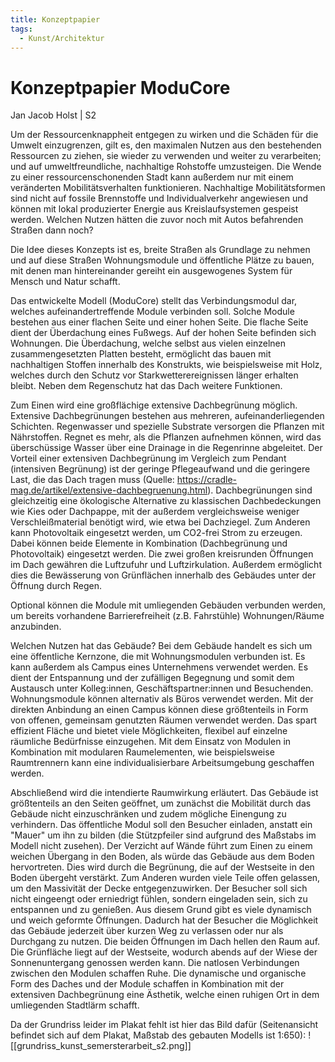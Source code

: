 ```yaml
---
title: Konzeptpapier
tags:
  - Kunst/Architektur
---
```

# Konzeptpapier ModuCore

Jan Jacob Holst | S2

Um der Ressourcenknappheit entgegen zu wirken und die Schäden für die Umwelt einzugrenzen, gilt es, den maximalen Nutzen aus den bestehenden Ressourcen zu ziehen, sie wieder zu verwenden und weiter zu verarbeiten; und auf umweltfreundliche, nachhaltige Rohstoffe umzusteigen. Die Wende zu einer ressourcenschonenden Stadt kann außerdem nur mit einem veränderten Mobilitätsverhalten funktionieren. Nachhaltige Mobilitätsformen sind nicht auf fossile Brennstoffe und Individualverkehr angewiesen und können mit lokal produzierter Energie aus Kreislaufsystemen gespeist werden. Welchen Nutzen hätten die zuvor noch mit Autos befahrenden Straßen dann noch?

Die Idee dieses Konzepts ist es, breite Straßen als Grundlage zu nehmen und auf diese Straßen Wohnungsmodule und öffentliche Plätze zu bauen, mit denen man hintereinander gereiht ein ausgewogenes System für Mensch und Natur schafft.

Das entwickelte Modell (ModuCore) stellt das Verbindungsmodul dar, welches aufeinandertreffende Module verbinden soll. Solche Module bestehen aus einer flachen Seite und einer hohen Seite. Die flache Seite dient der Überdachung eines Fußwegs. Auf der hohen Seite befinden sich Wohnungen. Die Überdachung, welche selbst aus vielen einzelnen zusammengesetzten Platten besteht, ermöglicht das bauen mit nachhaltigen Stoffen innerhalb des Konstrukts, wie beispielsweise mit Holz, welches durch den Schutz vor Starkwetterereignissen länger erhalten bleibt. Neben dem Regenschutz hat das Dach weitere Funktionen. 

Zum Einen wird eine großflächige extensive Dachbegrünung möglich. Extensive Dachbegrünungen bestehen aus mehreren, aufeinanderliegenden Schichten. Regenwasser und spezielle Substrate versorgen die Pflanzen mit Nährstoffen. Regnet es mehr, als die Pflanzen aufnehmen können, wird das überschüssige Wasser über eine Drainage in die Regenrinne abgeleitet. Der Vorteil einer extensiven Dachbegrünung im Vergleich zum Pendant (intensiven Begrünung) ist der geringe Pflegeaufwand und die geringere Last, die das Dach tragen muss (Quelle: https://cradle-mag.de/artikel/extensive-dachbegruenung.html). Dachbegrünungen sind gleichzeitig eine ökologische Alternative zu klassischen Dachbedeckungen wie Kies oder Dachpappe, mit der außerdem vergleichsweise weniger Verschleißmaterial benötigt wird, wie etwa bei Dachziegel. Zum Anderen kann Photovoltaik eingesetzt werden, um CO2-frei Strom zu erzeugen. Dabei können beide Elemente in Kombination (Dachbegrünung und Photovoltaik) eingesetzt werden. Die zwei großen kreisrunden Öffnungen im Dach gewähren die Luftzufuhr und Luftzirkulation. Außerdem ermöglicht dies die Bewässerung von Grünflächen innerhalb des Gebäudes unter der Öffnung durch Regen.

Optional können die Module mit umliegenden Gebäuden verbunden werden, um bereits vorhandene Barrierefreiheit (z.B. Fahrstühle) Wohnungen/Räume anzubinden. 

Welchen Nutzen hat das Gebäude?
Bei dem Gebäude handelt es sich um eine öffentliche Kernzone, die mit Wohnungsmodulen verbunden ist. Es kann außerdem als Campus eines Unternehmens verwendet werden. Es dient der Entspannung und der zufälligen Begegnung und somit dem Austausch unter Kolleg:innen, Geschäftspartner:innen und Besuchenden. Wohnungsmodule können alternativ als Büros verwendet werden. Mit der direkten Anbindung an einen Campus können diese größtenteils in Form von offenen, gemeinsam genutzten Räumen verwendet werden. Das spart effizient Fläche und bietet viele Möglichkeiten, flexibel auf einzelne räumliche Bedürfnisse einzugehen. Mit dem Einsatz von Modulen in Kombination mit modularen Raumelementen, wie beispielsweise Raumtrennern kann eine individualisierbare Arbeitsumgebung geschaffen werden.

Abschließend wird die intendierte Raumwirkung erläutert. 
Das Gebäude ist größtenteils an den Seiten geöffnet, um zunächst die Mobilität durch das Gebäude nicht einzuschränken und zudem mögliche Einengung zu verhindern. Das öffentliche Modul soll den Besucher einladen, anstatt ein "Mauer" um ihn zu bilden (die Stützpfeiler sind aufgrund des Maßstabs im Modell nicht zusehen). Der Verzicht auf Wände führt zum Einen zu einem weichen Übergang in den Boden, als würde das Gebäude aus dem Boden hervortreten. Dies wird durch die Begrünung, die auf der Westseite in den Boden übergeht verstärkt. Zum Anderen wurden viele Teile offen gelassen, um den Massivität der Decke entgegenzuwirken. Der Besucher soll sich nicht eingeengt oder erniedrigt fühlen, sondern eingeladen sein, sich zu entspannen und zu genießen. Aus diesem Grund gibt es viele dynamisch und weich geformte Öffnungen. Dadurch hat der Besucher die Möglichkeit das Gebäude jederzeit über kurzen Weg zu verlassen oder nur als Durchgang zu nutzen. Die beiden Öffnungen im Dach hellen den Raum auf. Die Grünfläche liegt auf der Westseite, wodurch abends auf der Wiese der Sonnenuntergang genossen werden kann. Die natlosen Verbindungen zwischen den Modulen schaffen Ruhe. Die dynamische und organische Form des Daches und der Module schaffen in Kombination mit der extensiven Dachbegrünung eine Ästhetik, welche einen ruhigen Ort in dem umliegenden Stadtlärm schafft.


Da der Grundriss leider im Plakat fehlt ist hier das Bild dafür (Seitenansicht befindet sich auf dem Plakat, Maßstab des gebauten Modells ist 1:650):
![[grundriss_kunst_semersterarbeit_s2.png]]